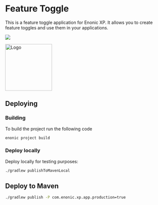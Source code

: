 # Feature Toggle

This is a feature toggle application for Enonic XP. It allows you to create feature toggles and use them in your applications.

[![](https://repo.itemtest.no/api/badge/latest/releases/no/item/xp-feature-toggle)](https://repo.itemtest.no/#/releases/no/item/xp-feature-toggle)

<picture>
  <source media="(prefers-color-scheme: dark)" srcset="https://github.com/ItemConsulting/feature-toggle-app/raw/main/src/main/resources/admin/tools/featuretoggle/featuretoggle.svg?sanitize=true">
  <img alt="Logo" src="https://github.com/ItemConsulting/feature-toggle-app/raw/main/src/main/resources/application.svg?sanitize=true" width="150">
</picture>

## Deploying

### Building

To build the project run the following code

```bash
enonic project build
```

### Deploy locally

Deploy locally for testing purposes:

```bash
./gradlew publishToMavenLocal
```

## Deploy to Maven

```bash
./gradlew publish -P com.enonic.xp.app.production=true
```
